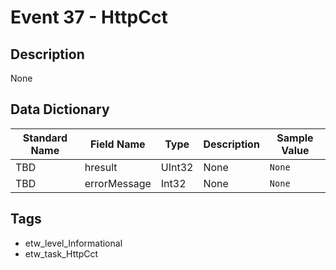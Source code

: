 # Event 37 - HttpCct

## Description
None

## Data Dictionary
|Standard Name|Field Name|Type|Description|Sample Value|
|---|---|---|---|---|
|TBD|hresult|UInt32|None|`None`|
|TBD|errorMessage|Int32|None|`None`|

## Tags
* etw_level_Informational
* etw_task_HttpCct